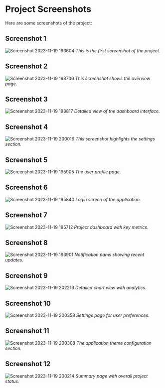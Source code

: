 # Project Screenshots

Here are some screenshots of the project:

## Screenshot 1
![Screenshot 2023-11-19 193604](https://github.com/user-attachments/assets/814dd743-c845-48cc-8ac0-c84cfcd1c5c1)
*This is the first screenshot of the project.*

## Screenshot 2
![Screenshot 2023-11-19 193706](https://github.com/user-attachments/assets/e85a466a-f6c2-472f-8fb5-5f0df3cb3f45)
*This screenshot shows the overview page.*

## Screenshot 3
![Screenshot 2023-11-19 193817](https://github.com/user-attachments/assets/e37e11fb-76ca-430f-a0ec-7ab4f5df2981)
*Detailed view of the dashboard interface.*

## Screenshot 4
![Screenshot 2023-11-19 200016](https://github.com/user-attachments/assets/b7e1159a-7e8c-4f99-89ce-db694ce9e0e5)
*This screenshot highlights the settings section.*

## Screenshot 5
![Screenshot 2023-11-19 195905](https://github.com/user-attachments/assets/a75d8e32-0682-42b2-a7ea-f0678cb6963f)
*The user profile page.*

## Screenshot 6
![Screenshot 2023-11-19 195840](https://github.com/user-attachments/assets/da600973-d896-427b-aab1-2e45c2f0ff9a)
*Login screen of the application.*

## Screenshot 7
![Screenshot 2023-11-19 195712](https://github.com/user-attachments/assets/054ee70e-389e-41e1-b8f0-0ebfeea5b7cd)
*Project dashboard with key metrics.*

## Screenshot 8
![Screenshot 2023-11-19 193901](https://github.com/user-attachments/assets/b1ba3c52-1c60-4611-83c2-af1596c67c3f)
*Notification panel showing recent updates.*

## Screenshot 9
![Screenshot 2023-11-19 202213](https://github.com/user-attachments/assets/9a7eb1d8-a463-467d-9f7d-6f134c5b00cf)
*Detailed chart view with analytics.*

## Screenshot 10
![Screenshot 2023-11-19 200358](https://github.com/user-attachments/assets/3bcb0cfc-6b25-4641-9766-e3356968508b)
*Settings page for user preferences.*

## Screenshot 11
![Screenshot 2023-11-19 200308](https://github.com/user-attachments/assets/7b73e47b-cef3-4467-9027-e531dcdada95)
*The application theme configuration section.*

## Screenshot 12
![Screenshot 2023-11-19 200214](https://github.com/user-attachments/assets/edea106e-235a-4432-9154-3eeafd78be98)
*Summary page with overall project status.*
